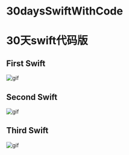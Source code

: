 # 30daysSwiftWithCode

#  30天swift代码版

## First Swift

![gif](https://github.com/fengzhihao123/30daysSwiftWithCode/blob/master/FirstSwift/FirstSwift.gif)

## Second Swift

![gif](https://github.com/fengzhihao123/30daysSwiftWithCode/blob/master/SecondSwift/SecondSwift.gif)

## Third Swift

![gif](https://github.com/fengzhihao123/30daysSwiftWithCode/blob/master/ThirdSwift/ThirdSwift.gif)
